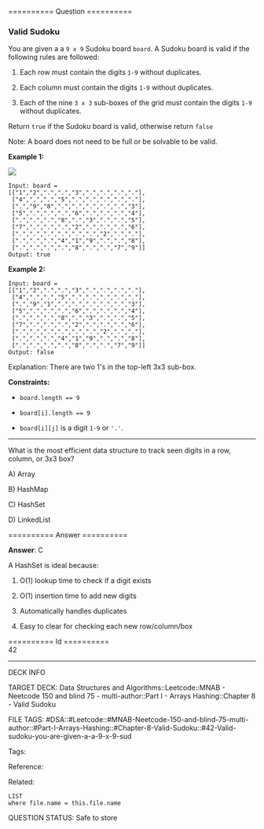 ========== Question ==========  

### Valid Sudoku

You are given a a `9 x 9` Sudoku board `board`. A Sudoku board is valid if the following rules are followed:

1.  Each row must contain the digits `1-9` without duplicates.

2.  Each column must contain the digits `1-9` without duplicates.

3.  Each of the nine `3 x 3` sub-boxes of the grid must contain the digits `1-9` without duplicates.

Return `true` if the Sudoku board is valid, otherwise return `false`

Note: A board does not need to be full or be solvable to be valid.

**Example 1:**

![](https://imagedelivery.net/CLfkmk9Wzy8_9HRyug4EVA/0be40c5d-2d18-42b8-261b-13ca50de4100/public)

```
Input: board =
[["1","2",".",".","3",".",".",".","."],
 ["4",".",".","5",".",".",".",".","."],
 [".","9","8",".",".",".",".",".","3"],
 ["5",".",".",".","6",".",".",".","4"],
 [".",".",".","8",".","3",".",".","5"],
 ["7",".",".",".","2",".",".",".","6"],
 [".",".",".",".",".",".","2",".","."],
 [".",".",".","4","1","9",".",".","8"],
 [".",".",".",".","8",".",".","7","9"]]
Output: true
```

**Example 2:**

```
Input: board =
[["1","2",".",".","3",".",".",".","."],
 ["4",".",".","5",".",".",".",".","."],
 [".","9","1",".",".",".",".",".","3"],
 ["5",".",".",".","6",".",".",".","4"],
 [".",".",".","8",".","3",".",".","5"],
 ["7",".",".",".","2",".",".",".","6"],
 [".",".",".",".",".",".","2",".","."],
 [".",".",".","4","1","9",".",".","8"],
 [".",".",".",".","8",".",".","7","9"]]
Output: false
```

Explanation: There are two 1's in the top-left 3x3 sub-box.

**Constraints:**

-   `board.length == 9`

-   `board[i].length == 9`

-   `board[i][j]` is a digit `1-9` or `'.'`.

---

What is the most efficient data structure to track seen digits in a row, column, or 3x3 box?

A) Array

B) HashMap

C) HashSet

D) LinkedList  

========== Answer ==========  

**Answer**: C

A HashSet is ideal because:

1. O(1) lookup time to check if a digit exists

2. O(1) insertion time to add new digits

3. Automatically handles duplicates

4. Easy to clear for checking each new row/column/box

========== Id ==========  
42

---

DECK INFO

TARGET DECK: Data Structures and Algorithms::Leetcode::MNAB - Neetcode 150 and blind 75 - multi-author::Part I - Arrays Hashing::Chapter 8 - Valid Sudoku

FILE TAGS: #DSA::#Leetcode::#MNAB-Neetcode-150-and-blind-75-multi-author::#Part-I-Arrays-Hashing::#Chapter-8-Valid-Sudoku::#42-Valid-sudoku-you-are-given-a-a-9-x-9-sud

Tags:

Reference:

Related:

```dataview
LIST
where file.name = this.file.name
```

QUESTION STATUS: Safe to store
